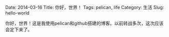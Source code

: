 Date: 2014-03-16
Title: 你好，世界！
Tags: pelican, life
Category: 生活
Slug: hello-world

你好，世界！这是我使用pelican和github搭建的博客。以前转战多次，这次应该会定下来了。